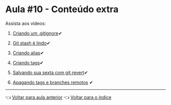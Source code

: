 # Aula #10 - Conteúdo extra

Assista aos vídeos:

  1. [Criando um .gitignore](https://www.youtube.com/watch?v=UR9X2VBECE4)✔

  1. [Git stash é lindo](https://www.youtube.com/watch?v=EOXn9y-7cII)✔

  1. [Criando alias](https://www.youtube.com/watch?v=yzf5beXBwxY)✔

  1. [Criando tags](https://www.youtube.com/watch?v=ksdeoFuNMrQ)✔

  1. [Salvando sua sexta com git revert](https://www.youtube.com/watch?v=1xuhaRtnlvE)✔

  1. [Apagando tags e branches remotos](https://www.youtube.com/watch?v=bBc0nkVfxvA) ✔               

---

👈 [Voltar para aula anterior](../aula09/aula.md)
👈 [Voltar para o índice](../README.md)
